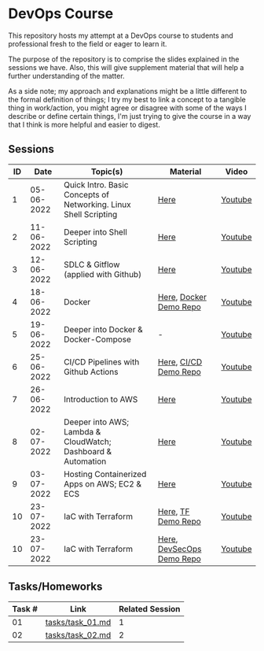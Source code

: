 # DevOps Course

This repository hosts my attempt at a DevOps course to students and professional fresh to the field or eager to learn it.

The purpose of the repository is to comprise the slides explained in the sessions we have. Also, this will give supplement material that will help a further understanding of the matter.

As a side note; my approach and explanations might be a little different to the formal definition of things; I try my best to link a concept to a tangible thing in work/action, you might agree or disagree with some of the ways I describe or define certain things, I'm just trying to give the course in a way that I think is more helpful and easier to digest.

## Sessions

| ID  | Date       | Topic(s)                                                         | Material                                                                                                                                  | Video                                                  |
| --- | ---------- | ---------------------------------------------------------------- | ----------------------------------------------------------------------------------------------------------------------------------------- | ------------------------------------------------------ |
| 1   | 05-06-2022 | Quick Intro. Basic Concepts of Networking. Linux Shell Scripting | [Here](https://github.com/saedx1/devops_course/tree/main/slides/session_1)                                                                | [Youtube](https://www.youtube.com/watch?v=XEbtOd2qEZQ) |
| 2   | 11-06-2022 | Deeper into Shell Scripting                                      | [Here](https://github.com/saedx1/devops_course/tree/main/slides/session_2)                                                                | [Youtube](https://www.youtube.com/watch?v=lbLxoRC8i6A) |
| 3   | 12-06-2022 | SDLC & Gitflow (applied with Github)                             | [Here](https://github.com/saedx1/devops_course/tree/main/slides/session_3)                                                                | [Youtube](https://www.youtube.com/watch?v=VwawEuWcLbs) |
| 4   | 18-06-2022 | Docker                                                           | [Here](https://github.com/saedx1/devops_course/tree/main/slides/session_4), [Docker Demo Repo](https://github.com/saedx1/docker_demo)     | [Youtube](https://www.youtube.com/watch?v=VW-z945KwuA) |
| 5   | 19-06-2022 | Deeper into Docker & Docker-Compose                              | -                                                                                                                                         | [Youtube](https://www.youtube.com/watch?v=SGwzVkXAgrk) |
| 6   | 25-06-2022 | CI/CD Pipelines with Github Actions                              | [Here](https://github.com/saedx1/devops_course/tree/main/slides/session_6), [CI/CD Demo Repo](https://github.com/saedx1/docker_demo)      | [Youtube](https://www.youtube.com/watch?v=1121pbK1_jk) |
| 7   | 26-06-2022 | Introduction to AWS                                              | [Here](https://github.com/saedx1/devops_course/tree/main/slides/session_7)                                                                | [Youtube](https://www.youtube.com/watch?v=AOIKXciRWNU) |
| 8   | 02-07-2022 | Deeper into AWS; Lambda & CloudWatch; Dashboard & Automation     | [Here](https://github.com/saedx1/devops_course/tree/main/slides/session_8)                                                                | [Youtube](https://www.youtube.com/watch?v=04akoUJfi-Y) |
| 9   | 03-07-2022 | Hosting Containerized Apps on AWS; EC2 & ECS                     | [Here](https://github.com/saedx1/devops_course/tree/main/slides/session_9)                                                                | [Youtube](https://www.youtube.com/watch?v=WSkzHXPfDZE) |
| 10  | 23-07-2022 | IaC with Terraform                                               | [Here](https://github.com/saedx1/devops_course/tree/main/slides/session_10), [TF Demo Repo](https://github.com/saedx1/docker_demo)        | [Youtube](https://www.youtube.com/watch?v=AUmNOdcWgAI) |
| 10  | 23-07-2022 | IaC with Terraform                                               | [Here](https://github.com/saedx1/devops_course/tree/main/slides/session_11), [DevSecOps Demo Repo](https://github.com/saedx1/docker_demo) | [Youtube](https://www.youtube.com/watch?v=WwgMcZ-jh-U) |

## Tasks/Homeworks

| Task # | Link                                 | Related Session |
| ------ | ------------------------------------ | --------------- |
| 01     | [tasks/task_01.md](tasks/task_01.md) | 1               |
| 02     | [tasks/task_02.md](tasks/task_02.md) | 2               |
